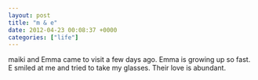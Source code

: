 ```yaml
---
layout: post
title: "m & e"
date: 2012-04-23 00:08:37 +0000
categories: ["life"]
---
```


maiki and Emma came to visit a few days ago. Emma is growing up so fast. E smiled at me and tried to take my glasses. Their love is abundant.